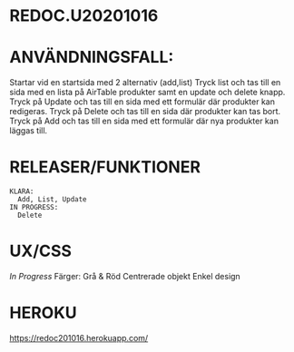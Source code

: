 # REDOC.U20201016

# ANVÄNDNINGSFALL:
  Startar vid en startsida med 2 alternativ (add,list)
  Tryck list och tas till en sida med en lista på AirTable produkter samt en update och delete knapp.
    Tryck på Update och tas till en sida med ett formulär där produkter kan redigeras.
    Tryck på Delete och tas till en sida där produkter kan tas bort.
  Tryck på Add och tas till en sida med ett formulär där nya produkter kan läggas till.
  
  
# RELEASER/FUNKTIONER
    KLARA:
      Add, List, Update
    IN PROGRESS:
      Delete
      
      
# UX/CSS
  *In Progress*
    Färger: Grå & Röd
    Centrerade objekt
    Enkel design
    
    
# HEROKU
https://redoc201016.herokuapp.com/
    
  
  
  
